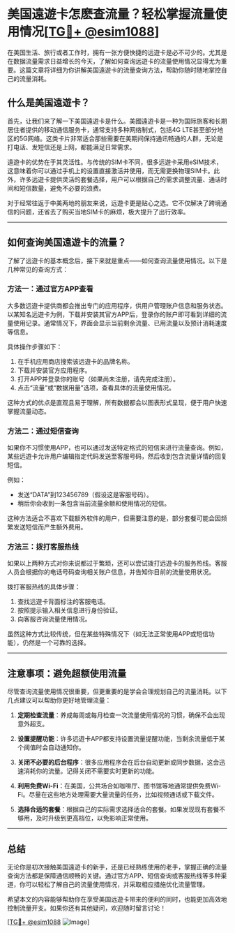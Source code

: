 # 美国遠遊卡怎麽查流量？轻松掌握流量使用情况[[TG💪+ @esim1088](https://t.me/s/esim1088)]

在美国生活、旅行或者工作时，拥有一张方便快捷的远遊卡是必不可少的。尤其是在数据流量需求日益增长的今天，了解如何查询远遊卡的流量使用情况显得尤为重要。这篇文章将详细为你讲解美国遠遊卡的流量查询方法，帮助你随时随地掌控自己的流量消耗。

## 什么是美国遠遊卡？

首先，让我们来了解一下美国遠遊卡是什么。美國遠遊卡是一种为国际旅客和长期居住者提供的移动通信服务卡，通常支持多种网络制式，包括4G LTE甚至部分地区的5G网络。这类卡片非常适合那些需要在美期间保持通讯畅通的人群，无论是打电话、发短信还是上网，都能满足日常需求。

遠遊卡的优势在于其灵活性。与传统的SIM卡不同，很多远遊卡采用eSIM技术，这意味着你可以通过手机上的设置直接激活并使用，而无需更换物理SIM卡。此外，许多远遊卡提供灵活的套餐选择，用户可以根据自己的需求调整流量、通话时间和短信数量，避免不必要的浪费。

对于经常往返于中美两地的朋友来说，远遊卡更是贴心之选。它不仅解决了跨境通信的问题，还省去了购买当地SIM卡的麻烦，极大提升了出行效率。

---

## 如何查询美国遠遊卡的流量？

了解了远遊卡的基本概念后，接下来就是重点——如何查询流量使用情况。以下是几种常见的查询方式：

### 方法一：通过官方APP查看

大多数远遊卡提供商都会推出专门的应用程序，供用户管理账户信息和服务状态。以某知名远遊卡为例，下载并安装其官方APP后，登录你的账户即可看到详细的流量使用记录。通常情况下，界面会显示当前剩余流量、已用流量以及预计消耗速度等信息。

具体操作步骤如下：
1. 在手机应用商店搜索该远遊卡的品牌名称。
2. 下载并安装官方应用程序。
3. 打开APP并登录你的账号（如果尚未注册，请先完成注册）。
4. 点击“流量”或“数据用量”选项，查看具体的流量使用情况。

这种方式的优点是直观且易于理解，所有数据都会以图表形式呈现，便于用户快速掌握流量动态。

### 方法二：通过短信查询

如果你不习惯使用APP，也可以通过发送特定格式的短信来进行流量查询。例如，某些远遊卡允许用户编辑指定代码发送至客服号码，然后收到包含流量详情的回复短信。

例如：
- 发送“DATA”到123456789（假设这是客服号码）。
- 稍后你会收到一条包含当前流量余额和使用情况的短信。

这种方法适合不喜欢下载额外软件的用户，但需要注意的是，部分套餐可能会因频繁发送短信而产生额外费用。

### 方法三：拨打客服热线

如果以上两种方式对你来说都过于繁琐，还可以尝试拨打远遊卡的服务热线。客服人员会根据你的电话号码查询相关账户信息，并告知你目前的流量使用状况。

拨打客服热线的具体步骤：
1. 查找远遊卡背面标注的客服电话。
2. 按照提示输入相关信息进行身份验证。
3. 向客服咨询流量使用情况。

虽然这种方式比较传统，但在某些特殊情况下（如无法正常使用APP或短信功能），仍然是一个可靠的选择。

---

## 注意事项：避免超额使用流量

尽管查询流量使用情况很重要，但更重要的是学会合理规划自己的流量消耗。以下几点建议可以帮助你更好地管理流量：

1. **定期检查流量**：养成每周或每月检查一次流量使用情况的习惯，确保不会出现意外超支。
   
2. **设置提醒功能**：许多远遊卡APP都支持设置流量提醒功能，当剩余流量低于某个阈值时会自动通知你。

3. **关闭不必要的后台程序**：很多应用程序会在后台自动更新或同步数据，这会迅速消耗你的流量。记得关闭不需要实时更新的功能。

4. **利用免费Wi-Fi**：在美国，公共场合如咖啡厅、图书馆等地通常提供免费Wi-Fi。尽量在这些地方处理需要大量流量的任务，比如视频通话或下载文件。

5. **选择合适的套餐**：根据自己的实际需求选择适合的套餐。如果发现现有套餐不够用，及时升级到更高档位，以免影响正常使用。

---

## 总结

无论你是初次接触美国遠遊卡的新手，还是已经熟练使用的老手，掌握正确的流量查询方法都是保障通信顺畅的关键。通过官方APP、短信查询或客服热线等多种渠道，你可以轻松了解自己的流量使用情况，并采取相应措施优化流量管理。

希望本文的内容能够帮助你在享受美国远遊卡带来的便利的同时，也能更加高效地控制流量开支。如果你还有其他疑问，欢迎随时留言讨论！

[[TG💪+ @esim1088](https://t.me/s/esim1088) ![Image](https://i.postimg.cc/4NQfJmqS/Snipaste-2025-05-13-00-14-12.png)]